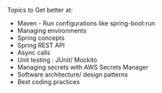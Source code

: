 Topics to Get better at:
- Maven - Run configurations like spring-boot:run
- Managing environments
- Spring concepts
- Spring REST API
- Async calls
- Unit testing : JUnit/ Mockito
- Managing secrets with AWS Secrets Manager
- Software architecture/ design patterns
- Best coding practices
